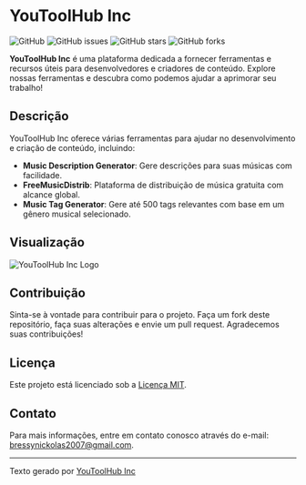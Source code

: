 # YouToolHub Inc

![GitHub](https://img.shields.io/github/license/youtoolhub-inc/youtoolhub-inc.github.io) ![GitHub issues](https://img.shields.io/github/issues/youtoolhub-inc/youtoolhub-inc.github.io) ![GitHub stars](https://img.shields.io/github/stars/youtoolhub-inc/youtoolhub-inc.github.io) ![GitHub forks](https://img.shields.io/github/forks/youtoolhub-inc/youtoolhub-inc.github.io)

**YouToolHub Inc** é uma plataforma dedicada a fornecer ferramentas e recursos úteis para desenvolvedores e criadores de conteúdo. Explore nossas ferramentas e descubra como podemos ajudar a aprimorar seu trabalho!

## Descrição

YouToolHub Inc oferece várias ferramentas para ajudar no desenvolvimento e criação de conteúdo, incluindo:

- **Music Description Generator**: Gere descrições para suas músicas com facilidade.
- **FreeMusicDistrib**: Plataforma de distribuição de música gratuita com alcance global.
- **Music Tag Generator**: Gere até 500 tags relevantes com base em um gênero musical selecionado.

## Visualização

![YouToolHub Inc Logo](https://youtoolhub-inc.github.io/images/favicon.png)

## Contribuição

Sinta-se à vontade para contribuir para o projeto. Faça um fork deste repositório, faça suas alterações e envie um pull request. Agradecemos suas contribuições!

## Licença

Este projeto está licenciado sob a [Licença MIT](LICENSE).

## Contato

Para mais informações, entre em contato conosco através do e-mail: bressynickolas2007@gmail.com.

---

Texto gerado por [YouToolHub Inc](https://youtoolhub-inc.github.io)
